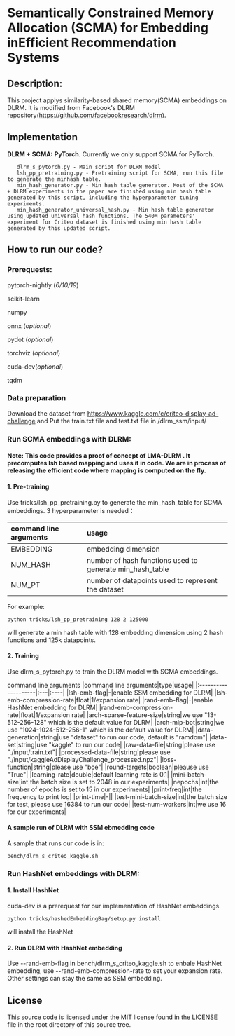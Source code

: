 # Semantically Constrained Memory Allocation (SCMA) for Embedding inEfficient Recommendation Systems


## Description:

This project applys similarity-based shared memory(SCMA) embeddings on DLRM. It is modified from Facebook's DLRM repository(https://github.com/facebookresearch/dlrm). 


## Implementation

**DLRM + SCMA: PyTorch**. Currently we only support SCMA for PyTorch.

       dlrm_s_pytorch.py - Main script for DLRM model
       lsh_pp_pretraining.py - Pretraining script for SCMA, run this file to generate the minhash table.
       min_hash_generator.py - Min hash table generator. Most of the SCMA + DLRM experiments in the paper are finished using min hash table generated by this script, including the hyperparameter tuning experiments.
       min_hash_generator_universal_hash.py - Min hash table generator using updated universal hash functions. The 540M parameters' experiment for Criteo dataset is finished using min hash table generated by this updated script.

## How to run our code?
### Prerequests:
pytorch-nightly (*6/10/19*)

scikit-learn

numpy

onnx (*optional*)

pydot (*optional*)

torchviz (*optional*)

cuda-dev(*optional*)

tqdm

### Data preparation
Download the dataset from https://www.kaggle.com/c/criteo-display-ad-challenge and Put the train.txt file and test.txt file in /dlrm_ssm/input/


### Run SCMA embeddings with DLRM:
#### Note: This code provides a proof of concept of LMA-DLRM . It precomputes lsh based mapping and uses it in code. We are in process of releasing the efficient code where mapping is computed on the fly. 
#### 1. Pre-training
Use tricks/lsh_pp_pretraining.py to generate the min_hash_table for SCMA embeddings. 3 hyperparameter is needed：

|command line arguments|usage|
|:--------------------|:----|
|EMBEDDING|embedding dimension|
|NUM_HASH|number of hash functions used to generate min_hash_table|
|NUM_PT|number of datapoints used to represent the dataset|

For example:  

```
python tricks/lsh_pp_pretraining 128 2 125000
```
will generate a min hash table with 128 embedding dimension using 2 hash functions and 125k datapoints.

#### 2. Training
Use dlrm_s_pytorch.py to train the DLRM model with SCMA embeddings.

command line arguments
|command line arguments|type|usage|
|:--------------------|:---|:----|
|lsh-emb-flag|-|enable SSM embedding for DLRM|
|lsh-emb-compression-rate|float|1/expansion rate|
|rand-emb-flag|-|enable HashNet embedding for DLRM|
|rand-emb-compression-rate|float|1/expansion rate|
|arch-sparse-feature-size|string|we use "13-512-256-128" which is the default value for DLRM|
|arch-mlp-bot|string|we use "1024-1024-512-256-1" which is the default value for DLRM|
|data-generation|string|use "dataset" to run our code, default is "ramdom"|
|data-set|string|use "kaggle" to run our code|
|raw-data-file|string|please use "./input/train.txt"|
|processed-data-file|string|please use "./input/kaggleAdDisplayChallenge_processed.npz"|
|loss-function|string|please use "bce"|
|round-targets|boolean|pleause use "True"|
|learning-rate|double|default learning rate is 0.1|
|mini-batch-size|int|the batch size is set to 2048 in our experiments|
|nepochs|int|the number of epochs is set to 15 in our experiments|
|print-freq|int|the frequency to print log|
|print-time|-||
|test-mini-batch-size|int|the batch size for test, please use 16384 to run our code| 
|test-num-workers|int|we use 16 for our experiments|


#### A sample run of DLRM with SSM ebmedding code
A sample that runs our code is in:
```
bench/dlrm_s_criteo_kaggle.sh
```

### Run HashNet embeddings with DLRM:
#### 1. Install HashNet
cuda-dev is a prerequest for our implementation of HashNet embeddings.
```
python tricks/hashedEmbeddingBag/setup.py install
```
will install the HashNet

#### 2. Run DLRM with HashNet embedding
Use --rand-emb-flag in bench/dlrm_s_criteo_kaggle.sh to enbale HashNet embedding, use --rand-emb-compression-rate to set your expansion rate. Other settings can stay the same as SSM embedding.

## License

This source code is licensed under the MIT license found in the
LICENSE file in the root directory of this source tree.
